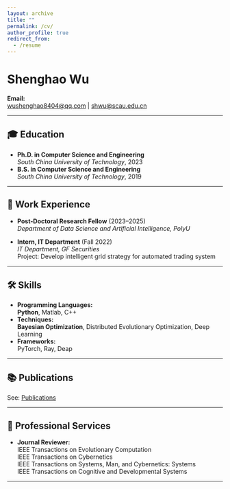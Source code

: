 ```yaml
---
layout: archive
title: ""
permalink: /cv/
author_profile: true
redirect_from:
  - /resume
---
```


# **Shenghao Wu**

**Email:**  
<wushenghao8404@qq.com> | <shwu@scau.edu.cn>

---

## 🎓 **Education**

- **Ph.D. in Computer Science and Engineering**  
  *South China University of Technology*, 2023
- **B.S. in Computer Science and Engineering**  
  *South China University of Technology*, 2019

---

## 💼 **Work Experience**

- **Post-Doctoral Research Fellow** (2023–2025)  
  *Department of Data Science and Artificial Intelligence, PolyU*

- **Intern, IT Department** (Fall 2022)  
  *IT Department, GF Securities*  
  Project: Develop intelligent grid strategy for automated trading system

---

## 🛠️ **Skills**

- **Programming Languages:**  
  <span style="font-weight:bold">Python</span>, Matlab, C++
- **Techniques:**  
  <span style="font-weight:bold">Bayesian Optimization</span>, Distributed Evolutionary Optimization, Deep Learning
- **Frameworks:**  
  PyTorch, Ray, Deap

---

## 📚 **Publications**

See: [Publications](https://wushenghao8404.github.io/publications)

---

## 👥 **Professional Services**

- **Journal Reviewer:**  
  IEEE Transactions on Evolutionary Computation  
  IEEE Transactions on Cybernetics  
  IEEE Transactions on Systems, Man, and Cybernetics: Systems  
  IEEE Transactions on Cognitive and Developmental Systems

---
